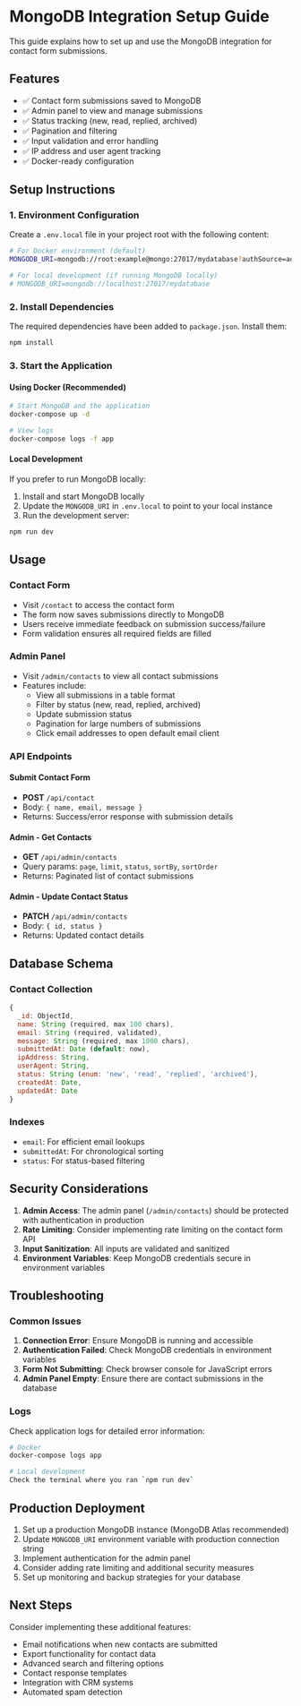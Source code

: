 # MongoDB Integration Setup Guide

This guide explains how to set up and use the MongoDB integration for contact form submissions.

## Features

- ✅ Contact form submissions saved to MongoDB
- ✅ Admin panel to view and manage submissions
- ✅ Status tracking (new, read, replied, archived)
- ✅ Pagination and filtering
- ✅ Input validation and error handling
- ✅ IP address and user agent tracking
- ✅ Docker-ready configuration

## Setup Instructions

### 1. Environment Configuration

Create a `.env.local` file in your project root with the following content:

```bash
# For Docker environment (default)
MONGODB_URI=mongodb://root:example@mongo:27017/mydatabase?authSource=admin

# For local development (if running MongoDB locally)
# MONGODB_URI=mongodb://localhost:27017/mydatabase
```

### 2. Install Dependencies

The required dependencies have been added to `package.json`. Install them:

```bash
npm install
```

### 3. Start the Application

#### Using Docker (Recommended)

```bash
# Start MongoDB and the application
docker-compose up -d

# View logs
docker-compose logs -f app
```

#### Local Development

If you prefer to run MongoDB locally:

1. Install and start MongoDB locally
2. Update the `MONGODB_URI` in `.env.local` to point to your local instance
3. Run the development server:

```bash
npm run dev
```

## Usage

### Contact Form

- Visit `/contact` to access the contact form
- The form now saves submissions directly to MongoDB
- Users receive immediate feedback on submission success/failure
- Form validation ensures all required fields are filled

### Admin Panel

- Visit `/admin/contacts` to view all contact submissions
- Features include:
  - View all submissions in a table format
  - Filter by status (new, read, replied, archived)
  - Update submission status
  - Pagination for large numbers of submissions
  - Click email addresses to open default email client

### API Endpoints

#### Submit Contact Form
- **POST** `/api/contact`
- Body: `{ name, email, message }`
- Returns: Success/error response with submission details

#### Admin - Get Contacts
- **GET** `/api/admin/contacts`
- Query params: `page`, `limit`, `status`, `sortBy`, `sortOrder`
- Returns: Paginated list of contact submissions

#### Admin - Update Contact Status
- **PATCH** `/api/admin/contacts`
- Body: `{ id, status }`
- Returns: Updated contact details

## Database Schema

### Contact Collection

```javascript
{
  _id: ObjectId,
  name: String (required, max 100 chars),
  email: String (required, validated),
  message: String (required, max 1000 chars),
  submittedAt: Date (default: now),
  ipAddress: String,
  userAgent: String,
  status: String (enum: 'new', 'read', 'replied', 'archived'),
  createdAt: Date,
  updatedAt: Date
}
```

### Indexes

- `email`: For efficient email lookups
- `submittedAt`: For chronological sorting
- `status`: For status-based filtering

## Security Considerations

1. **Admin Access**: The admin panel (`/admin/contacts`) should be protected with authentication in production
2. **Rate Limiting**: Consider implementing rate limiting on the contact form API
3. **Input Sanitization**: All inputs are validated and sanitized
4. **Environment Variables**: Keep MongoDB credentials secure in environment variables

## Troubleshooting

### Common Issues

1. **Connection Error**: Ensure MongoDB is running and accessible
2. **Authentication Failed**: Check MongoDB credentials in environment variables
3. **Form Not Submitting**: Check browser console for JavaScript errors
4. **Admin Panel Empty**: Ensure there are contact submissions in the database

### Logs

Check application logs for detailed error information:

```bash
# Docker
docker-compose logs app

# Local development
Check the terminal where you ran `npm run dev`
```

## Production Deployment

1. Set up a production MongoDB instance (MongoDB Atlas recommended)
2. Update `MONGODB_URI` environment variable with production connection string
3. Implement authentication for the admin panel
4. Consider adding rate limiting and additional security measures
5. Set up monitoring and backup strategies for your database

## Next Steps

Consider implementing these additional features:

- Email notifications when new contacts are submitted
- Export functionality for contact data
- Advanced search and filtering options
- Contact response templates
- Integration with CRM systems
- Automated spam detection 